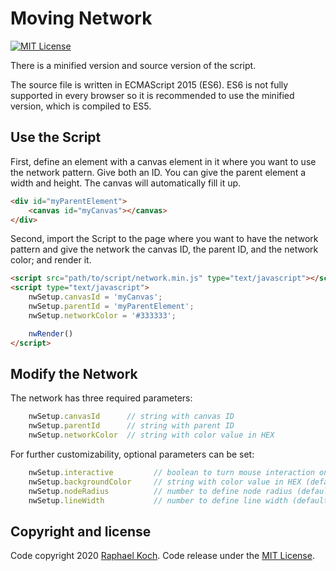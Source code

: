 # Moving Network
[![MIT License](https://img.shields.io/badge/licence-MIT-006fdd.svg)](https://opensource.org/licenses/mit-license.php) 

There is a minified version and source version of the script.

The source file is written in ECMAScript 2015 (ES6). ES6 is not 
fully supported in every browser so it is recommended to use
the minified version, which is compiled to ES5. 

## Use the Script
First, define an element with a canvas element in it where you want to use
the network pattern. Give both an ID. You can give the parent element a width 
and height. The canvas will automatically fill it up. 
```HTML
<div id="myParentElement">
    <canvas id="myCanvas"></canvas>
</div>
```

Second, import the Script to the page where you want to have the network pattern and
give the network the canvas ID, the parent ID, and the network color; and render it.
```HTML
<script src="path/to/script/network.min.js" type="text/javascript"></script>
<script type="text/javascript">
    nwSetup.canvasId = 'myCanvas';
    nwSetup.parentId = 'myParentElement';
    nwSetup.networkColor = '#333333';

    nwRender()
</script>
```

## Modify the Network
The network has three required parameters:
```JavaScript
    nwSetup.canvasId      // string with canvas ID
    nwSetup.parentId      // string with parent ID
    nwSetup.networkColor  // string with color value in HEX
```

For further customizability, optional parameters can be set:
```JavaScript
    nwSetup.interactive         // boolean to turn mouse interaction on or off (default: true)
    nwSetup.backgroundColor     // string with color value in HEX (default: #FFFFFF)
    nwSetup.nodeRadius          // number to define node radius (default: 2)
    nwSetup.lineWidth           // number to define line width (default: 0.8)
```

## Copyright and license 
Code copyright 2020 [Raphael Koch](https://raphaelkoch.com). Code release under the
 [MIT License](LICENSE.md).